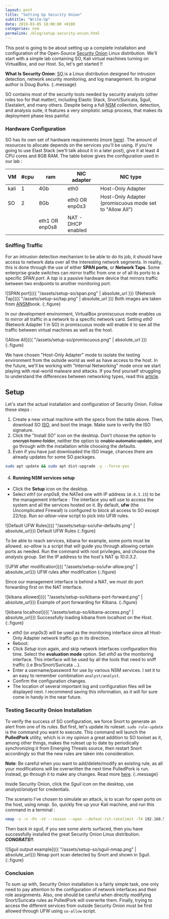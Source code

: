 ```yaml
---
layout: post
title: "Setting Up Security Onion"
subtitle: "Write-Up"
date: 2019-03-05 18:00:00 +0100
categories: nsm
permalink: /blog/setup-security-onion.html
---
```

This post is going to be about setting up a complete installation and configuration of the Open-Source [Security Onion][SO] Linux distribution. We'll start with a simple lab containing SO, Kali virtual machines turning on VirtualBox, and our Host. So, let's get started !!

**What Is Security Onion**: <abbr title="We use this abbreviation from now on"> SO </abbr> is a Linux distribution designed for intrusion detection, network security monitoring, and log management. Its original author is Doug Burks.
{:.message}

SO contains most of the security tools needed by security analysts (other roles too for that matter), including Elastic Stack, Snort/Suricata, Sguil, Elastalert, and many others. Despite being a full <abbr title="Network Security Monitoring">NSM</abbr> collection, detection, and analysis suite, it features a very simplistic setup process, that makes its deployment phase less painful.
### Hardware Configuration
SO has its own set of hardware requirements (more [here](https://securityonion.readthedocs.io/en/latest/Hardware)). The amount of resources to allocate depends on the services you'll be using. If you're going to use Elast Stack (we'll talk about it in a later post), give it at least 4 CPU cores and 8GB RAM. The table below gives the configuration used in our lab :

VM   | #cpu | ram | NIC adapter | NIC type
---  |  --- |  ---|      ---    |     ---
kali |   1  | 4Gb |     eth0    | Host-Only Adapter
SO   |   2  | 8Gb | eth0 OR enp0s3   | Host-Only Adapter (promiscuous mode set to "Allow All")
 | | | eth1 OR enp0s8 | NAT - DHCP enabled

### Sniffing Traffic
For an intrusion detection mechanism to be able to do its job, it should have access to network data over all the interesting network segments. In reality, this is done through the use of either **SPAN ports**, or **Network Taps**. Some enterprise grade switches can mirror traffic from one or of all its ports to a specific _SPAN port_. A _tap_ is a passive hardware device that mirrors traffic between two endpoints to another monitoring port.

![SPAN port]({{ "/assets/setup-so/span.png" | absolute_url }})
![Network Tap]({{ "/assets/setup-so/tap.png" | absolute_url }})
Both images are taken from [ANSM][ANSM]book.
{:.figure}

In our development environment, VirtualBox promiscuous mode enables us to mirror all traffic in a network to a specific network card. Setting _eth0_ (Network Adapter 1 in SO) in promiscuous mode will enable it to see all the traffic between virtual machines as well as the host.

![Allow All]({{ "/assets/setup-so/promiscuous.png" | absolute_url }})
{:.figure}

We have chosen "Host-Only Adapter" mode to isolate the testing environment from the outside world as well as have access to the host. In the future, we'll be working with "Internal Networking" mode once we start playing with real-world malware and attacks. If you find yourself struggling to understand the differences between networking types, read this [article](https://blogs.oracle.com/scoter/networking-in-virtualbox-v2).
## Setup
Let's start the actual installation and configuration of Security Onion. Follow these steps :
1. Create a new virtual machine with the specs from the table above. Then, download SO [ISO](https://github.com/Security-Onion-Solutions/security-onion/blob/master/Verify_ISO.md), and boot the image. Make sure to verify the ISO signature.
2. Click the "Install SO" icon on the desktop. Don't choose the option to ~~encrypt home folder~~, neither the option to ~~enable automatic update~~, and go through with the installation while choosing the defaults.
3. Even if you have just downloaded the ISO image, chances there are already updates for some SO packages.
```bash
sudo apt update && sudo apt dist-upgrade -y --force-yes
```
4. #### Running NSM services setup
  - Click the **Setup** icon on the desktop.
  - Select *eth1* (or _enp0s8_, the NATed one with IP address `10.0.3.15`) to be the management interface : The interface you will use to access the system and all the services hosted on it. By default, **ufw** (the Uncomplicated Firewall) is configured to block all access to SO except 22/tcp. Run *so-allow-view* script to pick into UFW rules.

  ![Default UFW Rules]({{ "/assets/setup-so/ufw-defaults.png" | absolute_url}})
  Default UFW Rules
  {:.figure}

  To be able to reach services, kibana for example, some ports must be allowed. *so-allow* is a script that will guide you through allowing certain ports as needed. Run the command with root privileges, and choose the *analysts* group. Set the IP address to the host's NAT ip *10.0.3.2*.

  ![UFW after modification]({{ "/assets/setup-so/ufw-allow.png" | absolute_url}})
  UFW rules after modification
  {:.figure}

  Since our management interface is behind a NAT, we must do port forwarding first on the NAT interface.

  ![kibana allowed]({{ "/assets/setup-so/kibana-port-forward.png" | absolute_url}})
  Example of port forwarding for Kibana.
  {:.figure}

  ![kibana localhost]({{ "/assets/setup-so/kibana-access.png" | absolute_url}})
  Successfully loading kibana from localhost on the Host.
  {:.figure}

  - _eth0_ (or *enp0s3*) will be used as the monitoring interface since all Host-Only Adapter network traffic go in its direction.
  - Reboot.
  - Click _Setup_ icon again, and skip network interfaces configuration this time. Select the **evaluation mode** option. Set *eth0* as the monitoring interface. This interface will be used by all the tools that need to sniff traffic (i.e Bro/Snort/Suricata ...).
  - Enter a username/password for use by various NSM services. I set it to an easy to remember combination `analyst/analyst`.
  - Confirm the configuration changes.
  - The location of several important log and configuration files will be displayed next. I recommend saving this information, as it will for sure come in handy in the near future.

### Testing Security Onion Installation
To verify the success of SO configuration, we force Snort to generate an alert from one of its rules. But first, let's update its ruleset. `sudo rule-update` is the command you want to execute. This command will launch the **PulledPork** utility, which is in my opinion a great addition to SO toolset as it, among other things, makes the ruleset up to date by periodically synchronizing it from Emerging Threats source, then restart Snort accordingly so that the new rules are taken into consideration.

**Note**: Be careful when you want to add/delete/modify an existing rule, as all your modifications will be overwritten the next time PulledPork is run. Instead, go through it to make any changes. Read more [here](https://code.google.com/p/pulledpork/).
{:.message}

Inside Security Onion, click the *Sguil* icon on the desktop, use _analyst/analyst_ for credentials.

The scenario I've chosen to simulate an attack, is to scan for open ports on the host, using _nmap_. So, quickly fire up your Kali machine, and run this command in a terminal :
```bash
nmap -v -n -Pn -sV --reason --open --defeat-rst-ratelimit -T4 192.168.56.1 # IP address of the host in the Host-Only Network.
```
Then back in sguil, if you see some alerts surfaced, then you have successfully installed the great Security Onion Linux distribution. **_CONGRATS!!_**.

![Sguil output example]({{ "/assets/setup-so/sguil-nmap.png" | absolute_url}})
  Nmap port scan detected by Snort and shown in Sguil.
  {:.figure}

### Conclusion
To sum up with, Security Onion installation is a fairly simple task, one only need to pay attention to the configuration of network interfaces and their role assignments. Also, one should be careful when directly modifying Snort/Suricata rules as PulledPork will overwrite them. Finally, trying to access the different services from outside Security Onion must be first allowed through UFW using `so-allow` script.

[ANSM]: https://www.amazon.com/Applied-Network-Security-Monitoring-Collection/dp/0124172083
[SO]: https://securityonion.net/
